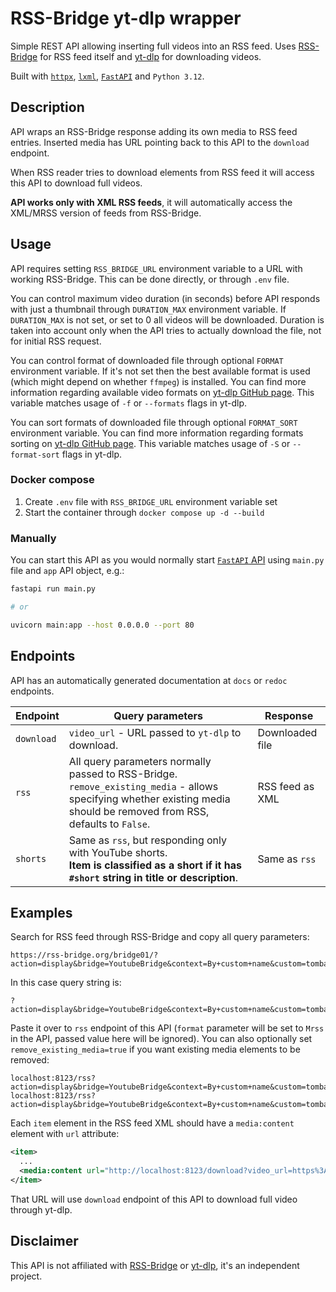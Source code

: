 # RSS-Bridge yt-dlp wrapper

Simple REST API allowing inserting full videos into an RSS feed.
Uses [RSS-Bridge](https://github.com/RSS-Bridge/rss-bridge) for RSS feed itself and [yt-dlp](https://github.com/yt-dlp/yt-dlp) for downloading videos.

Built with [`httpx`](https://www.python-httpx.org/), [`lxml`](https://lxml.de/), [`FastAPI`](https://fastapi.tiangolo.com/) and `Python 3.12`.



## Description

API wraps an RSS-Bridge response adding its own media to RSS feed entries.
Inserted media has URL pointing back to this API to the `download` endpoint.

When RSS reader tries to download elements from RSS feed it will access this API to download full videos.

**API works only with XML RSS feeds**, it will automatically access the XML/MRSS version of feeds from RSS-Bridge.


## Usage

API requires setting `RSS_BRIDGE_URL` environment variable to a URL with working RSS-Bridge.
This can be done directly, or through `.env` file.

You can control maximum video duration (in seconds) before API responds with just a thumbnail through `DURATION_MAX` environment variable.
If `DURATION_MAX` is not set, or set to 0 all videos will be downloaded.
Duration is taken into account only when the API tries to actually download the file, not for initial RSS request.

You can control format of downloaded file through optional `FORMAT` environment variable.
If it's not set then the best available format is used (which might depend on whether `ffmpeg`) is installed.
You can find more information regarding available video formats on [yt-dlp GitHub page](https://github.com/yt-dlp/yt-dlp?tab=readme-ov-file#format-selection).
This variable matches usage of `-f` or `--formats` flags in yt-dlp.

You can sort formats of downloaded file through optional `FORMAT_SORT` environment variable.
You can find more information regarding formats sorting on [yt-dlp GitHub page](https://github.com/yt-dlp/yt-dlp?tab=readme-ov-file#sorting-formats).
This variable matches usage of `-S` or `--format-sort` flags in yt-dlp.



### Docker compose

1. Create `.env` file with `RSS_BRIDGE_URL` environment variable set
2. Start the container through `docker compose up -d --build`

### Manually

You can start this API as you would normally start [`FastAPI` API](https://fastapi.tiangolo.com/deployment/manually/) using `main.py` file and `app` API object, e.g.:
```bash
fastapi run main.py

# or

uvicorn main:app --host 0.0.0.0 --port 80
```



## Endpoints

API has an automatically generated documentation at `docs` or `redoc` endpoints.

| Endpoint   | Query parameters                                                                                                                                                            | Response        |
|------------|-----------------------------------------------------------------------------------------------------------------------------------------------------------------------------|-----------------|
| `download` | `video_url` - URL passed to `yt-dlp` to download.                                                                                                                           | Downloaded file |
| `rss`      | All query parameters normally passed to RSS-Bridge.<br/>`remove_existing_media` - allows specifying whether existing media should be removed from RSS, defaults to `False`. | RSS feed as XML |
| `shorts`   | Same as `rss`, but responding only with YouTube shorts.<br/>**Item is classified as a short if it has `#short` string in title or description**.                            | Same as `rss`   |



## Examples

Search for RSS feed through RSS-Bridge and copy all query parameters:
```
https://rss-bridge.org/bridge01/?action=display&bridge=YoutubeBridge&context=By+custom+name&custom=tombates&duration_min=&duration_max=&format=Mrss
```

In this case query string is:
```
?action=display&bridge=YoutubeBridge&context=By+custom+name&custom=tombates&duration_min=&duration_max=&format=Mrss
```

Paste it over to `rss` endpoint of this API
(`format` parameter will be set to `Mrss` in the API, passed value here will be ignored).
You can also optionally set `remove_existing_media=true` if you want existing media elements to be removed:
```
localhost:8123/rss?action=display&bridge=YoutubeBridge&context=By+custom+name&custom=tombates&duration_min=&duration_max=&format=Mrss
localhost:8123/rss?action=display&bridge=YoutubeBridge&context=By+custom+name&custom=tombates&duration_min=&duration_max=&format=Mrss&remove_existing_media=true
```

Each `item` element in the RSS feed XML should have a `media:content` element with `url` attribute:
```xml
<item>
  ...
  <media:content url="http://localhost:8123/download?video_url=https%3A%2F%2Fwww.youtube.com%2Fwatch%3Fv%3DPc0uWhgLJ6Y"/>
</item>
```

That URL will use `download` endpoint of this API to download full video through yt-dlp.



## Disclaimer

This API is not affiliated with [RSS-Bridge](https://github.com/RSS-Bridge/rss-bridge) or [yt-dlp](https://github.com/yt-dlp/yt-dlp), it's an independent project.

